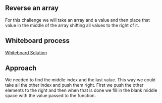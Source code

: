 ## Reverse an array
For this challenge we will take an array and a value and then place that value in the middle of the array shifting all values to the right of it.

## Whiteboard process
[Whiteboard Solution](https://cody576851.invisionapp.com/freehand/Untitled-5ow9Z1yqq?dsid_h=51f4e3096a20b91f1f82d0d3fb25f8c1cd2c9e84e0caf1fdaafbd270f5321433&uid_h=4cddbe9cb68e9077a35b6741aa4e7f7705d48e77f04b0a62eaecdd172b4c14f7)</br>


## Approach
We needed to find the middle index and the last value. This way we could take all the other index and push them right. First we push the other elements to the right and then when that is done we fill in the blank middle space with the value passed to the function.
